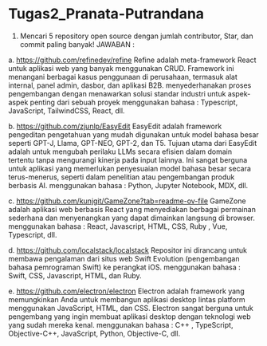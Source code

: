 # Tugas2_Pranata-Putrandana

1. Mencari 5 repository open source dengan jumlah contributor, Star, 
dan commit paling banyak!
JAWABAN :

a. https://github.com/refinedev/refine
   Refine adalah meta-framework React untuk aplikasi web yang banyak menggunakan CRUD.
   Framework ini menangani berbagai kasus penggunaan di perusahaan, termasuk alat internal,
   panel admin, dasbor, dan aplikasi B2B. menyederhanakan proses pengembangan dengan
   menawarkan solusi standar industri untuk aspek-aspek penting dari sebuah proyek
   menggunakan bahasa : Typescript, JavaScript, TailwindCSS, React, dll.
   
b. https://github.com/zjunlp/EasyEdit
   EasyEdit adalah framework pengeditan pengetahuan yang mudah digunakan untuk model bahasa besar seperti
   GPT-J, Llama, GPT-NEO, GPT-2, dan T5. Tujuan utama dari EasyEdit adalah untuk mengubah perilaku LLMs
   secara efisien dalam domain tertentu tanpa mengurangi kinerja pada input lainnya.
   Ini sangat berguna untuk aplikasi yang memerlukan penyesuaian model bahasa besar secara terus-menerus,
   seperti dalam penelitian atau pengembangan produk berbasis AI.
   menggunakan bahasa : Python, Jupyter Notebook, MDX, dll.
   
c. https://github.com/kunjgit/GameZone?tab=readme-ov-file
   GameZone adalah aplikasi web berbasis React yang menyediakan berbagai permainan sederhana dan menyenangkan
   yang dapat dimainkan langsung di browser.
   menggunakan bahasa : React, Javascript, HTML, CSS, Ruby , Vue, Typescript, dll.
   
d. https://github.com/localstack/localstack
   Repositor ini dirancang untuk membawa pengalaman dari situs web Swift Evolution
   (pengembangan bahasa pemrograman Swift) ke perangkat iOS.
   menggunakan bahasa : Swift, CSS, Javascript, HTML, dan Ruby.
   
e. https://github.com/electron/electron
   Electron adalah framework yang memungkinkan Anda untuk membangun aplikasi desktop lintas platform menggunakan
   JavaScript, HTML, dan CSS. Electron sangat berguna untuk pengembang yang ingin membuat aplikasi desktop dengan
   teknologi web yang sudah mereka kenal.
   menggunakan bahasa : C++ , TypeScript, Objective-C++, JavaScript, Python, Objective-C, dll.
